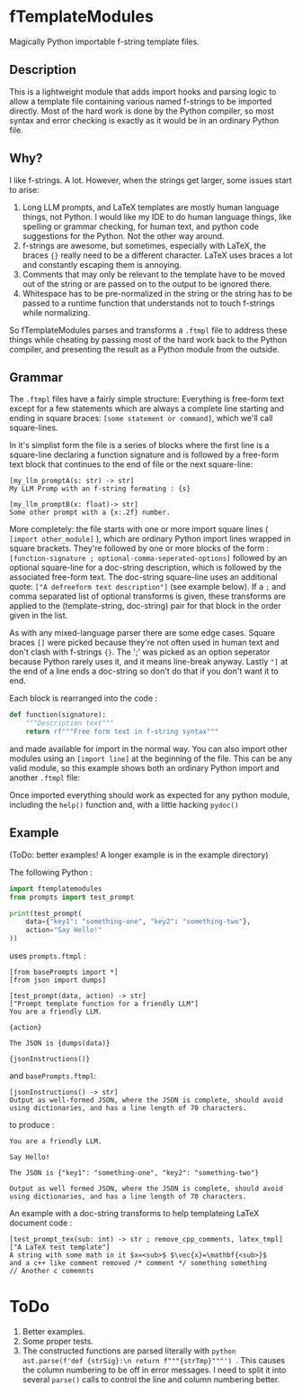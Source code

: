 # fTemplateModules
Magically Python importable f-string template files.

## Description
This is a lightweight module that adds import hooks and parsing
logic to allow a template file containing various named f-strings
to be imported directly. Most of the hard work is done by the
Python compiler, so most syntax and error checking is exactly as 
it would be in an ordinary Python file.

## Why?
I like f-strings. A lot. However, when the strings get larger, some issues
start to arise:
1.  Long LLM prompts, and LaTeX templates are mostly human language things,
    not Python. I would like my IDE to do human language things, like
    spelling or grammar checking, for human text, and python code suggestions
    for the Python. Not the other way around.
2.  f-strings are awesome, but sometimes, especially with LaTeX, the braces `{}`
    really need to be a different character. LaTeX uses braces a lot and
    constantly escaping them is annoying.
3.  Comments that may only be relevant to the template have to be moved out
    of the string or are passed on to the output to be ignored there.
4.  Whitespace has to be pre-normalized in the string or the string has to
    be passed to a runtime function that understands not to touch f-strings 
    while normalizing.

So fTemplateModules parses and transforms a `.ftmpl` file to address these
things while cheating by passing most of the hard work back to the Python
compiler, and presenting the result as a Python module from the outside.

## Grammar
The `.ftmpl` files have a fairly simple structure: Everything is free-form
text except for a few statements which are always a complete line starting and
ending in square braces: `[some statement or command]`, which we'll call
square-lines.

In it's simplist form the file is a series of blocks where the first line is
a square-line declaring a function signature and is followed by a free-form
text block that continues to the end of file or the next square-line:
```text
[my_llm_promptA(s: str) -> str]
My LLM Promp with an f-string formating : {s}

[my_llm_promptB(x: float)-> str]
Some other prompt with a {x:.2f} number.
```

More completely: the file starts with one or more import square lines 
( `[import other_module]` ), which are ordinary Python import lines wrapped
in square brackets. They're followed by one or more blocks of the form :
`[function-signature ; optional-comma-seperated-options]` followed by 
an optional square-line for a doc-string description, which is followed
by the associated free-form text. The doc-string square-line uses an
additional quote: `["A defreeform text description"]` (see example below).
If a `;` and comma separated list of optional transforms is given, these
transforms are applied to the (template-string, doc-string) pair for that
block in the order given in the list.

As with any mixed-language parser there are some edge cases. Square
braces `[]` were picked because they're not often used in human text and
don't clash with f-strings `{}`. The ';' was picked as an option seperator
because Python rarely uses it, and it means line-break anyway. Lastly
`"]` at the end of a line ends a doc-string so don't do that if you
don't want it to end.

Each block is rearranged into the code :
```python
def function(signature):
    """Description text"""
    return rf"""Free form text in f-string syntax"""
```
and made available for import in the normal way.
You can also import other modules using an `[import line]` at the
beginning of the file. This can be any valid module, so this example
shows both an ordinary Python import and another `.ftmpl` file:

Once imported everything should work as expected for any python module,
including the `help()` function and, with a little hacking `pydoc()`

## Example
(ToDo: better examples! A longer example is in the example directory)

The following Python :
```python
import ftemplatemodules
from prompts import test_prompt

print(test_prompt(
    data={"key1": "something-one", "key2": "something-two"},
    action="Say Hello!"
))
```
uses `prompts.ftmpl` :
```text
[from basePrompts import *]
[from json import dumps]

[test_prompt(data, action) -> str]
["Prompt template function for a friendly LLM"]
You are a friendly LLM.

{action}

The JSON is {dumps(data)}

{jsonInstructions()}
```
and `basePrompts.ftmpl`:
```text
[jsonInstructions() -> str]
Output as well-formed JSON, where the JSON is complete, should avoid using dictionaries, and has a line length of 70 characters.
````
to produce :
```text
You are a friendly LLM.

Say Hello!

The JSON is {"key1": "something-one", "key2": "something-two"}

Output as well formed JSON, where the JSON is complete, should avoid using dictionaries, and has a line length of 70 characters.
```

An example with a doc-string transforms to help templateing LaTeX 
document code :
```text
[test_prompt_tex(sub: int) -> str ; remove_cpp_comments, latex_tmpl]
["A LaTeX test template"]
A string with some math in it $x=<sub>$ $\vec{x}=\mathbf{<sub>}$
and a c++ like comment removed /* comment */ something something
// Another c comemnts
```

# ToDo
1. Better examples.
2. Some proper tests.
3. The constructed functions are parsed literally with `python
ast.parse(f'def {strSig}:\n return f"""{strTmp}"""') `.
This causes the column numbering to be off in error messages. I
need to split it into several `parse()` calls to control the line and
column numbering better.

